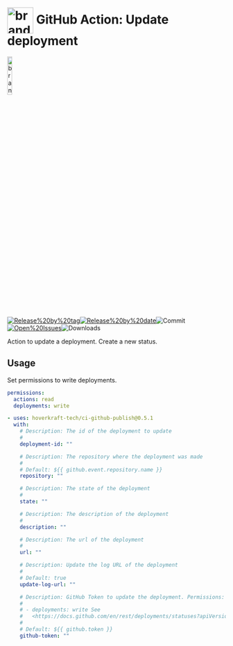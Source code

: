 <!-- start title -->

# <img src=".github/ghadocs/branding.svg" width="60px" align="center" alt="branding<icon:refresh-cw color:blue>" /> GitHub Action: Update deployment

<!-- end title -->
<!--
// jscpd:ignore-start
-->
<!-- start branding -->

<img src=".github/ghadocs/branding.svg" width="15%" align="center" alt="branding<icon:refresh-cw color:blue>" />

<!-- end branding -->
<!-- markdownlint-disable MD013 -->
<!-- start badges -->

<a href="https%3A%2F%2Fgithub.com%2Fhoverkraft-tech%2Fci-github-publish%2Freleases%2Flatest"><img src="https://img.shields.io/github/v/release/hoverkraft-tech/ci-github-publish?display_name=tag&sort=semver&logo=github&style=flat-square" alt="Release%20by%20tag" /></a><a href="https%3A%2F%2Fgithub.com%2Fhoverkraft-tech%2Fci-github-publish%2Freleases%2Flatest"><img src="https://img.shields.io/github/release-date/hoverkraft-tech/ci-github-publish?display_name=tag&sort=semver&logo=github&style=flat-square" alt="Release%20by%20date" /></a><img src="https://img.shields.io/github/last-commit/hoverkraft-tech/ci-github-publish?logo=github&style=flat-square" alt="Commit" /><a href="https%3A%2F%2Fgithub.com%2Fhoverkraft-tech%2Fci-github-publish%2Fissues"><img src="https://img.shields.io/github/issues/hoverkraft-tech/ci-github-publish?logo=github&style=flat-square" alt="Open%20Issues" /></a><img src="https://img.shields.io/github/downloads/hoverkraft-tech/ci-github-publish/total?logo=github&style=flat-square" alt="Downloads" />

<!-- end badges -->
<!-- markdownlint-enable MD013 -->
<!--
// jscpd:ignore-end
-->
<!-- start description -->

Action to update a deployment. Create a new status.

<!-- end description -->
<!-- start contents -->
<!-- end contents -->

## Usage

Set permissions to write deployments.

```yaml
permissions:
  actions: read
  deployments: write
```

<!-- start usage -->

```yaml
- uses: hoverkraft-tech/ci-github-publish@0.5.1
  with:
    # Description: The id of the deployment to update
    #
    deployment-id: ""

    # Description: The repository where the deployment was made
    #
    # Default: ${{ github.event.repository.name }}
    repository: ""

    # Description: The state of the deployment
    #
    state: ""

    # Description: The description of the deployment
    #
    description: ""

    # Description: The url of the deployment
    #
    url: ""

    # Description: Update the log URL of the deployment
    #
    # Default: true
    update-log-url: ""

    # Description: GitHub Token to update the deployment. Permissions:
    #
    # - deployments: write See
    #   <https://docs.github.com/en/rest/deployments/statuses?apiVersion=2022-11-28#create-a-deployment-status>.
    #
    # Default: ${{ github.token }}
    github-token: ""
```

<!-- end usage -->
<!-- start inputs -->
<!-- end outputs -->
<!-- start [.github/ghadocs/examples/] -->
<!-- end [.github/ghadocs/examples/] -->
